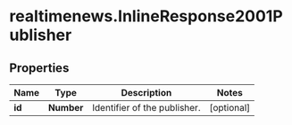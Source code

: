 # realtimenews.InlineResponse2001Publisher

## Properties

Name | Type | Description | Notes
------------ | ------------- | ------------- | -------------
**id** | **Number** | Identifier of the publisher. | [optional] 


